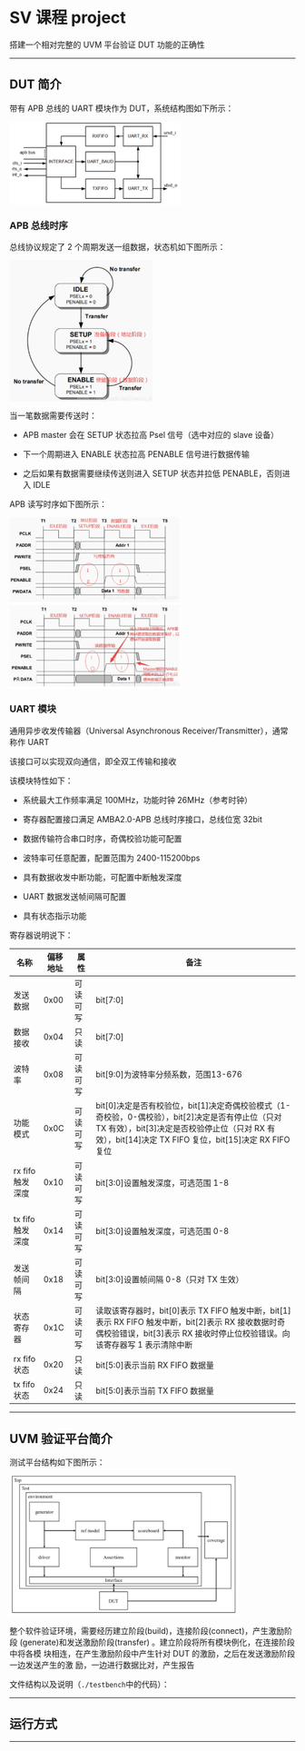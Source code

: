 # SV 课程 project 

搭建一个相对完整的 UVM 平台验证 DUT 功能的正确性

---

## DUT 简介

带有 APB 总线的 UART 模块作为 DUT，系统结构图如下所示：

<img src="./img/APB_UART.png" width = "60%" height = "60%" alt="APB_UART" align=center />


### APB 总线时序

总线协议规定了 2 个周期发送一组数据，状态机如下图所示：

<img src="./img/APB_state.png" width = "50%" height = "50%" alt="APB_state" align=center />

当一笔数据需要传送时：
- APB master 会在 SETUP 状态拉高 Psel 信号（选中对应的 slave 设备）
  
- 下一个周期进入 ENABLE 状态拉高 PENABLE 信号进行数据传输

- 之后如果有数据需要继续传送则进入 SETUP 状态并拉低 PENABLE，否则进入 IDLE

APB 读写时序如下图所示：

<img src="./img/APB_diagram.png" width = "60%" height = "60%" alt="APB_state" align=center />

### UART 模块

通用异步收发传输器（Universal Asynchronous Receiver/Transmitter），通常称作 UART

该接口可以实现双向通信，即全双工传输和接收

该模块特性如下：
- 系统最大工作频率满足 100MHz，功能时钟 26MHz（参考时钟）

- 寄存器配置接口满足 AMBA2.0-APB 总线时序接口，总线位宽 32bit

- 数据传输符合串口时序，奇偶校验功能可配置
  
- 波特率可任意配置，配置范围为 2400-115200bps
  
- 具有数据收发中断功能，可配置中断触发深度

- UART 数据发送帧间隔可配置

- 具有状态指示功能

寄存器说明说下：

|名称|偏移地址|属性|备注
|--|--|--|--
|发送数据|0x00|可读可写|bit[7:0]
|数据接收|0x04|只读|bit[7:0]
|波特率|0x08|可读可写|bit[9:0]为波特率分频系数，范围13-676
|功能模式|0x0C|可读可写|bit[0]决定是否有校验位，bit[1]决定奇偶校验模式（1-奇校验，0-偶校验），bit[2]决定是否有停止位（只对 TX 有效），bit[3]决定是否校验停止位（只对 RX 有效），bit[14]决定 TX FIFO 复位，bit[15]决定 RX FIFO 复位
|rx fifo 触发深度|0x10|可读可写|bit[3:0]设置触发深度，可选范围 1-8
|tx fifo 触发深度|0x14|可读可写|bit[3:0]设置触发深度，可选范围 0-8
|发送帧间隔|0x18|可读可写|bit[3:0]设置帧间隔 0-8（只对 TX 生效）
|状态寄存器|0x1C|可读可写|读取该寄存器时，bit[0]表示 TX FIFO 触发中断，bit[1]表示 RX FIFO 触发中断，bit[2]表示 RX 接收数据时奇偶校验错误，bit[3]表示 RX 接收时停止位校验错误。向该寄存器写 1 表示清除中断
|rx fifo 状态|0x20|只读|bit[5:0]表示当前 RX FIFO 数据量
|tx fifo 状态|0x24|只读|bit[5:0]表示当前 TX FIFO 数据量

---
## UVM 验证平台简介

测试平台结构如下图所示：

<img src="./img/TEST.png" width = "80%" height = "80%" alt="APB_state" align=center />

整个软件验证环境，需要经历建立阶段(build)，连接阶段(connect)，产生激励阶段 (generate)和发送激励阶段(transfer) 。建立阶段将所有模块例化，在连接阶段中将各模 块相连，在产生激励阶段中产生针对 DUT 的激励，之后在发送激励阶段一边发送产生的激 励，一边进行数据比对，产生报告

文件结构以及说明（`./testbench`中的代码）：


---


## 运行方式
---